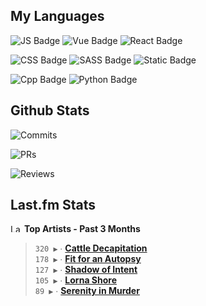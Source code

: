 ## My Languages

![JS Badge](https://img.shields.io/badge/Javascript-%2321262d?style=for-the-badge&logo=javascript&logoColor=%23F7DF1E)
![Vue Badge](https://img.shields.io/badge/Vue-%2321262d?style=for-the-badge&logo=vuedotjs&logoColor=%234FC08D)
![React Badge](https://img.shields.io/badge/React-%2321262d?style=for-the-badge&logo=react&logoColor=%2361DAFB)

![CSS Badge](https://img.shields.io/badge/CSS-%2321262d?style=for-the-badge&logo=css3&logoColor=%231572B6)
![SASS Badge](https://img.shields.io/badge/SASS-%2321262d?style=for-the-badge&logo=sass&logoColor=%23CC6699)
![Static Badge](https://img.shields.io/badge/Tailwind-%2321262d?style=for-the-badge&logo=tailwindcss&logoColor=%2306B6D4)

![Cpp Badge](https://img.shields.io/badge/C%2B%2B-%2321262d?style=for-the-badge&logo=cplusplus&logoColor=%2300599C)
![Python Badge](https://img.shields.io/badge/Python-%2321262d?style=for-the-badge&logo=python&logoColor=%233776AB)

## Github Stats

![Commits](https://img.shields.io/badge/commits%20pushed-%2321262d?style=for-the-badge&label=534&labelColor=87c4f2)

![PRs](https://img.shields.io/badge/pull%20requests%20submitted-%2321262d?style=for-the-badge&label=114&labelColor=fcabd8)

![Reviews](https://img.shields.io/badge/pull%20requests%20reviewed-%2321262d?style=for-the-badge&label=83&labelColor=ffe799)

## Last.fm Stats
<!--START_LASTFM_ARTISTS:{"period": "3month", "rows": 5}-->
<a href="https://last.fm" target="_blank"><img src="https://user-images.githubusercontent.com/17434202/215290617-e793598d-d7c9-428f-9975-156db1ba89cc.svg" alt="Last.fm Logo" width="18" height="13"/></a> **Top Artists - Past 3 Months**

> `320 ▶️` ∙ **[Cattle Decapitation](https://www.last.fm/music/Cattle+Decapitation)**<br/>
> `178 ▶️` ∙ **[Fit for an Autopsy](https://www.last.fm/music/Fit+for+an+Autopsy)**<br/>
> `127 ▶️` ∙ **[Shadow of Intent](https://www.last.fm/music/Shadow+of+Intent)**<br/>
> `105 ▶️` ∙ **[Lorna Shore](https://www.last.fm/music/Lorna+Shore)**<br/>
> `89 ▶️` ∙ **[Serenity in Murder](https://www.last.fm/music/Serenity+in+Murder)**<br/>
<!--END_LASTFM_ARTISTS-->
